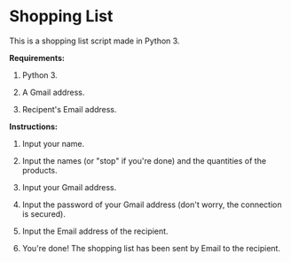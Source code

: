# Shopping List

This is a shopping list script made in Python 3.

**Requirements:** 

1. Python 3.

2. A Gmail address.

3. Recipent's Email address.


**Instructions:** 

1. Input your name.

2. Input the names (or "stop" if you're done) and the quantities of the products.

3. Input your Gmail address.

4. Input the password of your Gmail address (don't worry, the connection is secured).

5. Input the Email address of the recipient.

6. You're done! The shopping list has been sent by Email to the recipient.

